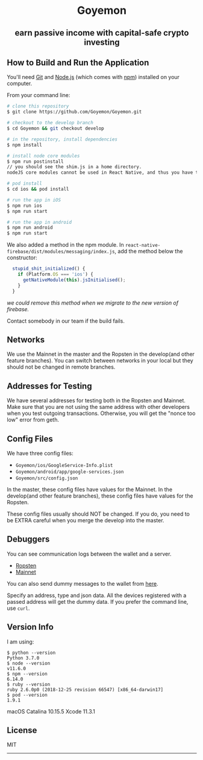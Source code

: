 <h1 align="center">Goyemon</h1>
<h2 align="center">earn passive income with capital-safe crypto investing<h2>

## How to Build and Run the Application

You'll need [Git](https://git-scm.com) and [Node.js](https://nodejs.org/en/download/) (which comes with [npm](http://npmjs.com)) installed on your computer.

From your command line:

```bash
# clone this repository
$ git clone https://github.com/Goyemon/Goyemon.git

# checkout to the develop branch
$ cd Goyemon && git checkout develop

# in the repository, install dependencies
$ npm install

# install node core modules
$ npm run postinstall
// you should see the shim.js in a home directory.
nodeJS core modules cannot be used in React Native, and thus you have to use some hacks: we use rn-nodeify module to use nodeJS core modules.

# pod install
$ cd ios && pod install

# run the app in iOS
$ npm run ios
$ npm run start

# run the app in android
$ npm run android
$ npm run start

```

We also added a method in the npm module. In `react-native-firebase/dist/modules/messaging/index.js`, add the method below the constructor:
```js
  stupid_shit_initialized() {
    if (Platform.OS === 'ios') {
      getNativeModule(this).jsInitialised();
    }
  }
```
_we could remove this method when we migrate to the new version of firebase._

Contact somebody in our team if the build fails.

## Networks
We use the Mainnet in the master and the Ropsten in the develop(and other feature branches). You can switch between networks in your local but they should not be changed in remote branches. 

## Addresses for Testing
We have several addresses for testing both in the Ropsten and Mainnet. Make sure that you are not using the same address with other developers when you test outgoing transactions. Otherwise, you will get the "nonce too low" error from geth. 

## Config Files
We have three config files:
- `Goyemon/ios/GoogleService-Info.plist`
- `Goyemon/android/app/google-services.json`
- `Goyemon/src/config.json`

In the master, these config files have values for the Mainnet. In the develop(and other feature branches), these config files have values for the Ropsten.

These config files usually should NOT be changed. If you do, you need to be EXTRA careful when you merge the develop into the master. 


## Debuggers
You can see communication logs between the wallet and a server.
- [Ropsten](http://[240d:1a:2a:1000:8e70:5aff:febd:4328]:31337/devs/)
- [Mainnet](http://51.89.42.181:31337/devs/)

You can also send dummy messages to the wallet from [here](http://51.89.42.181:31330/debugmsgs).

Specify an address, type and json data. All the devices registered with a passed address will get the dummy data. If you prefer the command line, use `curl`. 


## Version Info

I am using:
```
$ python --version
Python 3.7.0
$ node --version
v11.6.0
$ npm --version
6.14.0
$ ruby --version
ruby 2.6.0p0 (2018-12-25 revision 66547) [x86_64-darwin17]
$ pod --version
1.9.1
```

macOS Catalina 10.15.5
Xcode 11.3.1

## License

MIT

---
